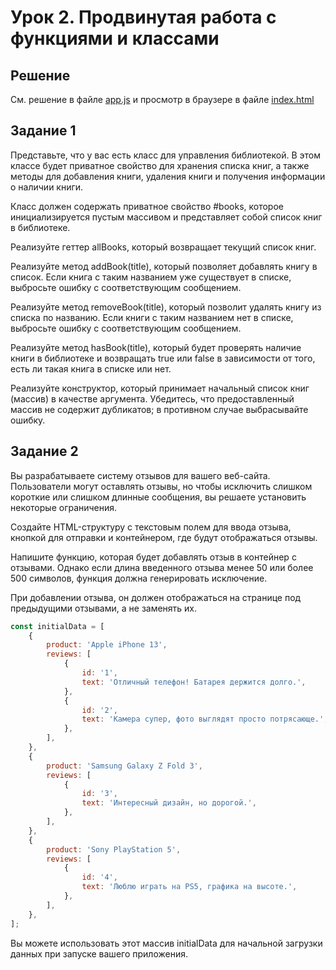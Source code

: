 # Урок 2. Продвинутая работа с функциями и классами

## Решение

См. решение в файле [app.js](./app.js) и просмотр в браузере в файле [index.html](./index.html)

## Задание 1

Представьте, что у вас есть класс для управления библиотекой. В этом классе будет приватное свойство для хранения списка книг, а также методы для добавления книги, удаления книги и получения информации о наличии книги.

Класс должен содержать приватное свойство #books, которое инициализируется пустым массивом и представляет собой список книг в библиотеке.

Реализуйте геттер allBooks, который возвращает текущий список книг.

Реализуйте метод addBook(title), который позволяет добавлять книгу в список. Если книга с таким названием уже существует в списке, выбросьте ошибку с соответствующим сообщением.

Реализуйте метод removeBook(title), который позволит удалять книгу из списка по названию. Если книги с таким названием нет в списке, выбросьте ошибку с соответствующим сообщением.

Реализуйте метод hasBook(title), который будет проверять наличие книги в библиотеке и возвращать true или false в зависимости от того, есть ли такая книга в списке или нет.

Реализуйте конструктор, который принимает начальный список книг (массив) в качестве аргумента. Убедитесь, что предоставленный массив не содержит дубликатов; в противном случае выбрасывайте ошибку.

## Задание 2

Вы разрабатываете систему отзывов для вашего веб-сайта. Пользователи могут оставлять отзывы, но чтобы исключить слишком короткие или слишком длинные сообщения, вы решаете установить некоторые ограничения.

Создайте HTML-структуру с текстовым полем для ввода отзыва, кнопкой для отправки и контейнером, где будут отображаться отзывы.

Напишите функцию, которая будет добавлять отзыв в контейнер с отзывами. Однако если длина введенного отзыва менее 50 или более 500 символов, функция должна генерировать исключение.

При добавлении отзыва, он должен отображаться на странице под предыдущими отзывами, а не заменять их.

```javascript
const initialData = [
    {
        product: 'Apple iPhone 13',
        reviews: [
            {
                id: '1',
                text: 'Отличный телефон! Батарея держится долго.',
            },
            {
                id: '2',
                text: 'Камера супер, фото выглядят просто потрясающе.',
            },
        ],
    },
    {
        product: 'Samsung Galaxy Z Fold 3',
        reviews: [
            {
                id: '3',
                text: 'Интересный дизайн, но дорогой.',
            },
        ],
    },
    {
        product: 'Sony PlayStation 5',
        reviews: [
            {
                id: '4',
                text: 'Люблю играть на PS5, графика на высоте.',
            },
        ],
    },
];
```

Вы можете использовать этот массив initialData для начальной загрузки данных при запуске вашего приложения.
